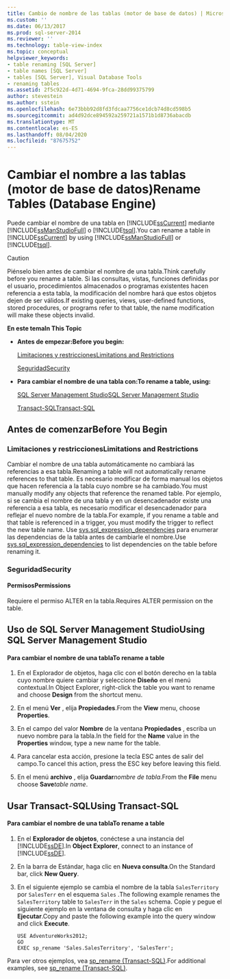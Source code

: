 ```yaml
---
title: Cambio de nombre de las tablas (motor de base de datos) | Microsoft Docs
ms.custom: ''
ms.date: 06/13/2017
ms.prod: sql-server-2014
ms.reviewer: ''
ms.technology: table-view-index
ms.topic: conceptual
helpviewer_keywords:
- table renaming [SQL Server]
- table names [SQL Server]
- tables [SQL Server], Visual Database Tools
- renaming tables
ms.assetid: 2f5c922d-4d71-4694-9fca-28dd99375799
author: stevestein
ms.author: sstein
ms.openlocfilehash: 6e73bbb92d8fd3fdcaa7756ce1dcb74d8cd598b5
ms.sourcegitcommit: ad4d92dce894592a259721a1571b1d8736abacdb
ms.translationtype: MT
ms.contentlocale: es-ES
ms.lasthandoff: 08/04/2020
ms.locfileid: "87675752"
---
```

# <a name="rename-tables-database-engine"></a><span data-ttu-id="4dfd3-102">Cambiar el nombre a las tablas (motor de base de datos)</span><span class="sxs-lookup"><span data-stu-id="4dfd3-102">Rename Tables (Database Engine)</span></span>
  <span data-ttu-id="4dfd3-103">Puede cambiar el nombre de una tabla en [!INCLUDE[ssCurrent](../../includes/sscurrent-md.md)] mediante [!INCLUDE[ssManStudioFull](../../includes/ssmanstudiofull-md.md)] o [!INCLUDE[tsql](../../includes/tsql-md.md)].</span><span class="sxs-lookup"><span data-stu-id="4dfd3-103">You can rename a table in [!INCLUDE[ssCurrent](../../includes/sscurrent-md.md)] by using [!INCLUDE[ssManStudioFull](../../includes/ssmanstudiofull-md.md)] or [!INCLUDE[tsql](../../includes/tsql-md.md)].</span></span>  
  
> [!CAUTION]  
>  <span data-ttu-id="4dfd3-104">Piénselo bien antes de cambiar el nombre de una tabla.</span><span class="sxs-lookup"><span data-stu-id="4dfd3-104">Think carefully before you rename a table.</span></span> <span data-ttu-id="4dfd3-105">Si las consultas, vistas, funciones definidas por el usuario, procedimientos almacenados o programas existentes hacen referencia a esta tabla, la modificación del nombre hará que estos objetos dejen de ser válidos.</span><span class="sxs-lookup"><span data-stu-id="4dfd3-105">If existing queries, views, user-defined functions, stored procedures, or programs refer to that table, the name modification will make these objects invalid.</span></span>  
  
 <span data-ttu-id="4dfd3-106">**En este tema**</span><span class="sxs-lookup"><span data-stu-id="4dfd3-106">**In This Topic**</span></span>  
  
-   <span data-ttu-id="4dfd3-107">**Antes de empezar:**</span><span class="sxs-lookup"><span data-stu-id="4dfd3-107">**Before you begin:**</span></span>  
  
     [<span data-ttu-id="4dfd3-108">Limitaciones y restricciones</span><span class="sxs-lookup"><span data-stu-id="4dfd3-108">Limitations and Restrictions</span></span>](#Restrictions)  
  
     [<span data-ttu-id="4dfd3-109">Seguridad</span><span class="sxs-lookup"><span data-stu-id="4dfd3-109">Security</span></span>](#Security)  
  
-   <span data-ttu-id="4dfd3-110">**Para cambiar el nombre de una tabla con:**</span><span class="sxs-lookup"><span data-stu-id="4dfd3-110">**To rename a table, using:**</span></span>  
  
     [<span data-ttu-id="4dfd3-111">SQL Server Management Studio</span><span class="sxs-lookup"><span data-stu-id="4dfd3-111">SQL Server Management Studio</span></span>](#SSMSProcedure)  
  
     [<span data-ttu-id="4dfd3-112">Transact-SQL</span><span class="sxs-lookup"><span data-stu-id="4dfd3-112">Transact-SQL</span></span>](#TsqlProcedure)  
  
##  <a name="before-you-begin"></a><a name="BeforeYouBegin"></a> <span data-ttu-id="4dfd3-113">Antes de comenzar</span><span class="sxs-lookup"><span data-stu-id="4dfd3-113">Before You Begin</span></span>  
  
###  <a name="limitations-and-restrictions"></a><a name="Restrictions"></a> <span data-ttu-id="4dfd3-114">Limitaciones y restricciones</span><span class="sxs-lookup"><span data-stu-id="4dfd3-114">Limitations and Restrictions</span></span>  
 <span data-ttu-id="4dfd3-115">Cambiar el nombre de una tabla automáticamente no cambiará las referencias a esa tabla.</span><span class="sxs-lookup"><span data-stu-id="4dfd3-115">Renaming a table will not automatically rename references to that table.</span></span> <span data-ttu-id="4dfd3-116">Es necesario modificar de forma manual los objetos que hacen referencia a la tabla cuyo nombre se ha cambiado.</span><span class="sxs-lookup"><span data-stu-id="4dfd3-116">You must manually modify any objects that reference the renamed table.</span></span> <span data-ttu-id="4dfd3-117">Por ejemplo, si se cambia el nombre de una tabla y en un desencadenador existe una referencia a esa tabla, es necesario modificar el desencadenador para reflejar el nuevo nombre de la tabla.</span><span class="sxs-lookup"><span data-stu-id="4dfd3-117">For example, if you rename a table and that table is referenced in a trigger, you must modify the trigger to reflect the new table name.</span></span> <span data-ttu-id="4dfd3-118">Use [sys.sql_expression_dependencies](/sql/relational-databases/system-catalog-views/sys-sql-expression-dependencies-transact-sql) para enumerar las dependencias de la tabla antes de cambiarle el nombre.</span><span class="sxs-lookup"><span data-stu-id="4dfd3-118">Use [sys.sql_expression_dependencies](/sql/relational-databases/system-catalog-views/sys-sql-expression-dependencies-transact-sql) to list dependencies on the table before renaming it.</span></span>  
  
###  <a name="security"></a><a name="Security"></a> <span data-ttu-id="4dfd3-119">Seguridad</span><span class="sxs-lookup"><span data-stu-id="4dfd3-119">Security</span></span>  
  
####  <a name="permissions"></a><a name="Permissions"></a> <span data-ttu-id="4dfd3-120">Permisos</span><span class="sxs-lookup"><span data-stu-id="4dfd3-120">Permissions</span></span>  
 <span data-ttu-id="4dfd3-121">Requiere el permiso ALTER en la tabla.</span><span class="sxs-lookup"><span data-stu-id="4dfd3-121">Requires ALTER permission on the table.</span></span>  
  
##  <a name="using-sql-server-management-studio"></a><a name="SSMSProcedure"></a> <span data-ttu-id="4dfd3-122">Uso de SQL Server Management Studio</span><span class="sxs-lookup"><span data-stu-id="4dfd3-122">Using SQL Server Management Studio</span></span>  
  
#### <a name="to-rename-a-table"></a><span data-ttu-id="4dfd3-123">Para cambiar el nombre de una tabla</span><span class="sxs-lookup"><span data-stu-id="4dfd3-123">To rename a table</span></span>  
  
1.  <span data-ttu-id="4dfd3-124">En el Explorador de objetos, haga clic con el botón derecho en la tabla cuyo nombre quiere cambiar y seleccione **Diseño** en el menú contextual.</span><span class="sxs-lookup"><span data-stu-id="4dfd3-124">In Object Explorer, right-click the table you want to rename and choose **Design** from the shortcut menu.</span></span>  
  
2.  <span data-ttu-id="4dfd3-125">En el menú **Ver** , elija **Propiedades**.</span><span class="sxs-lookup"><span data-stu-id="4dfd3-125">From the **View** menu, choose **Properties**.</span></span>  
  
3.  <span data-ttu-id="4dfd3-126">En el campo del valor **Nombre** de la ventana **Propiedades** , escriba un nuevo nombre para la tabla.</span><span class="sxs-lookup"><span data-stu-id="4dfd3-126">In the field for the **Name** value in the **Properties** window, type a new name for the table.</span></span>  
  
4.  <span data-ttu-id="4dfd3-127">Para cancelar esta acción, presione la tecla ESC antes de salir del campo.</span><span class="sxs-lookup"><span data-stu-id="4dfd3-127">To cancel this action, press the ESC key before leaving this field.</span></span>  
  
5.  <span data-ttu-id="4dfd3-128">En el menú **archivo** , elija **Guardar**_nombre de tabla_.</span><span class="sxs-lookup"><span data-stu-id="4dfd3-128">From the **File** menu choose **Save**_table name_.</span></span>  
  
##  <a name="using-transact-sql"></a><a name="TsqlProcedure"></a> <span data-ttu-id="4dfd3-129">Usar Transact-SQL</span><span class="sxs-lookup"><span data-stu-id="4dfd3-129">Using Transact-SQL</span></span>  
  
#### <a name="to-rename-a-table"></a><span data-ttu-id="4dfd3-130">Para cambiar el nombre de una tabla</span><span class="sxs-lookup"><span data-stu-id="4dfd3-130">To rename a table</span></span>  
  
1.  <span data-ttu-id="4dfd3-131">En el **Explorador de objetos**, conéctese a una instancia del [!INCLUDE[ssDE](../../includes/ssde-md.md)].</span><span class="sxs-lookup"><span data-stu-id="4dfd3-131">In **Object Explorer**, connect to an instance of [!INCLUDE[ssDE](../../includes/ssde-md.md)].</span></span>  
  
2.  <span data-ttu-id="4dfd3-132">En la barra de Estándar, haga clic en **Nueva consulta**.</span><span class="sxs-lookup"><span data-stu-id="4dfd3-132">On the Standard bar, click **New Query**.</span></span>  
  
3.  <span data-ttu-id="4dfd3-133">En el siguiente ejemplo se cambia el nombre de la tabla `SalesTerritory` por `SalesTerr` en el esquema `Sales` .</span><span class="sxs-lookup"><span data-stu-id="4dfd3-133">The following example renames the `SalesTerritory` table to `SalesTerr` in the `Sales` schema.</span></span> <span data-ttu-id="4dfd3-134">Copie y pegue el siguiente ejemplo en la ventana de consulta y haga clic en **Ejecutar**.</span><span class="sxs-lookup"><span data-stu-id="4dfd3-134">Copy and paste the following example into the query window and click **Execute**.</span></span>  
  
    ```  
    USE AdventureWorks2012;   
    GO  
    EXEC sp_rename 'Sales.SalesTerritory', 'SalesTerr';  
    ```  
  
 <span data-ttu-id="4dfd3-135">Para ver otros ejemplos, vea [sp_rename &#40;Transact-SQL&#41;](/sql/relational-databases/system-stored-procedures/sp-rename-transact-sql).</span><span class="sxs-lookup"><span data-stu-id="4dfd3-135">For additional examples, see [sp_rename &#40;Transact-SQL&#41;](/sql/relational-databases/system-stored-procedures/sp-rename-transact-sql).</span></span>  
  
  
